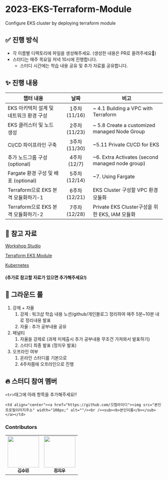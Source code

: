 # 2023-EKS-Terraform-Module
Configure EKS cluster by deploying terraform module

## ✅ 진행 방식

- 각 이름별 디렉토리에 파일을 생성해주세요. (생성한 내용은 PR로 올려주세요🙂)
- 스터디는 매주 목요일 저녁 10시에 진행합니다.
  - 스터디 시간에는 학습 내용 공유 및 추가 자료를 공유합니다.

## ✨ 진행 내용
|챕터 내용|날짜|비고
|---|:---:|---|
|EKS 아키텍처 설계 및 네트워크 환경 구성|1주차(11/16)|~ 4.1 Building a VPC with Terraform|
|EKS 클러스터 및 노드 생성|2주차(11/23)|~ 5.8 Create a customized managed Node Group|
|CI/CD 파이프라인 구축|3주차(11/30)|~5.11 Private CI/CD for EKS|
|추가 노드그룹 구성 (optional)|4주차(12/7)|~6. Extra Activates (second managed node group)|
|Fargate 환경 구성 및 배포 (optional)|5주차(12/14)|~7. Using Fargate|
|Terraform으로 EKS 본격 모듈화하기-1|6주차(12/21)|EKS Cluster 구성할 VPC 환경 모듈화|
|Terraform으로 EKS 본격 모듈화하기-2|7주차(12/28)|Private EKS Cluster구성을 위한 EKS, IAM  모듈화|

## 🔖 참고 자료
[Workshop Studio](https://catalog.us-east-1.prod.workshops.aws/workshops/afee4679-89af-408b-8108-44f5b1065cc7/en-US)

[Terraform EKS Module](https://registry.terraform.io/modules/terraform-aws-modules/eks/aws/latest)

[Kubernetes](https://kubernetes.io/ko/)

#### (추가로 참고할 자료가 있으면 추가해주세요!)

## 🤡 그라운드 룰

1. 강제 + 자율
    1. 강제 : 워크샵 학습 내용 노션/github/개인블로그 정리하여 매주 5분~10분 내로 정리내용 발표
    2. 자율 : 추가 공부내용 공유
2. 페널티
    1. 자율을 강제로 (과제 미제출시 추가 공부내용 무조건 가져와서 발표하기)
    2. 스터디 최종 발표 (정지우 발표)
3. 오프라인 여부
    1. 온라인 스터디를 기본으로
    2. 4주차쯤에 오프라인으로 진행

## 🔥 스터디 참여 멤버
`<tr>`태그에 아래 항목을 추가해주세요!!
  ```
<td align="center"><a href="https://github.com/깃헙아이디"><img src="본인프로필이미지주소" width="100px;" alt=""/><br /><sub><b>본인이름</b></sub></a></td>
  ```
### Contributors

<table>
  <tbody>
    <tr>
      <td align="center"><a href="https://github.com/Eeap"><img src="https://avatars.githubusercontent.com/u/42088290?v=4" width="100px;" alt=""/><br /><sub><b>김수민</b></sub></a></td>
      <td align="center"><a href="https://github.com/ziwooda"><img src="https://avatars.githubusercontent.com/u/70079416?v=4" width="100px;" alt=""/><br /><sub><b>정지우</b></sub></a></td>
    </tr>
  </tobdy>
</table>
